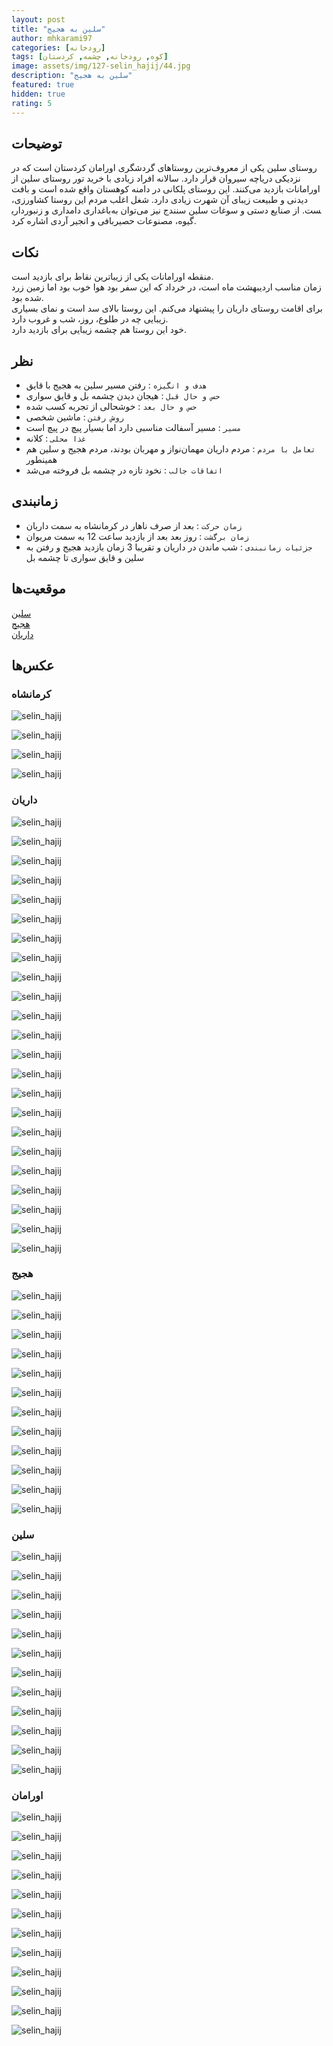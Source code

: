 ```yaml
---
layout: post
title: "سلین به هجیج"
author: mhkarami97
categories: [رودخانه]
tags: [کوه, رودخانه, چشمه, کردستان]
image: assets/img/127-selin_hajij/44.jpg
description: "سلین به هجیج"
featured: true
hidden: true
rating: 5
---
```


## توضیحات
روستای سلین یکی از معروف‌ترین روستاهای گردشگری اورامان کردستان است که در نزدیکی دریاچه سیروان قرار دارد. سالانه افراد زیادی با خرید تور روستای سلین از اورامانات بازدید می‌کنند. این روستای پلکانی در دامنه کوهستان واقع شده است و بافت دیدنی و طبیعت زیبای آن شهرت زیادی دارد. شغل اغلب مردم این روستا کشاورزی، باغداری دامداری و زنبورداری‎ست. از صنایع دستی و سوغات سلین سنندج نیز می‌توان به گیوه، مصنوعات حصیربافی و انجیر آردی اشاره کرد.  

## نکات
منقطه اورامانات یکی از زیباترین نقاط برای بازدید است.  
زمان مناسب اردیبهشت ماه است، در خرداد که این سفر بود هوا خوب بود اما زمین زرد شده بود.  
برای اقامت روستای داریان را پیشنهاد می‌کنم. این روستا بالای سد است و نمای بسیاری زیبایی چه در طلوع، روز، شب و غروب دارد.  
خود این روستا هم چشمه زیبایی برای بازدید دارد.  

## نظر
 - `هدف و انگیزه` : رفتن مسیر سلین به هجیج با قایق
 - `حس و حال قبل` : هیجان دیدن چشمه بل و قایق سواری
 - `حس و حال بعد` : خوشحالی از تجربه کسب شده
 - `روش رفتن` : ماشین شخصی
 - `مسیر` : مسیر آسفالت مناسبی دارد اما بسیار پیچ در پیچ است
 - `غذا محلی` : کلانه
 - `تعامل با مردم` : مردم داریان مهمان‌نواز و مهربان بودند، مردم هجیج و سلین هم همینطور
 - `اتفاقات جالب` : نخود تازه در چشمه بل فروخته می‌شد

## زمانبندی
 - `زمان حرکت` : بعد از صرف ناهار در کرمانشاه به سمت داریان
 - `زمان برگشت` : روز بعد بعد از بازدید ساعت 12 به سمت مریوان
 - `جزئیات زمانبندی` : شب ماندن در داریان و تقریبا 3 زمان بازدید هجیج و رفتن به سلین و قایق سواری تا چشمه بل

## موقعیت‌ها
[سلین](https://www.google.com/maps/place/Selin,+Kurdistan+Province,+Iran/@35.2248011,46.3181479,16z/data=!3m1!4b1!4m6!3m5!1s0x3ff92ed85e2b281b:0xbf4fbd795c05e580!8m2!3d35.2261632!4d46.3220328!16s%2Fm%2F0zm_y5h?entry=ttu&g_ep=EgoyMDI1MDYxMS4wIKXMDSoASAFQAw%3D%3D)  
[هجیج](https://www.google.com/maps/place/Hajij,+Kermanshah+Province,+Iran/@35.1596371,46.270492,13.64z/data=!4m15!1m8!3m7!1s0x3ff92ed85e2b281b:0xbf4fbd795c05e580!2sSelin,+Kurdistan+Province,+Iran!3b1!8m2!3d35.2261632!4d46.3220328!16s%2Fm%2F0zm_y5h!3m5!1s0x3ff9302f7dea3dbb:0x8839b232b0bf06a3!8m2!3d35.1637215!4d46.333836!16s%2Fm%2F0w315sb?entry=ttu&g_ep=EgoyMDI1MDYxMS4wIKXMDSoASAFQAw%3D%3D)  
[داریان](https://www.google.com/maps/place/Daryan,+Kermanshah+Province,+Iran/@35.0980455,46.1969848,12z/data=!4m15!1m8!3m7!1s0x3ff92ed85e2b281b:0xbf4fbd795c05e580!2sSelin,+Kurdistan+Province,+Iran!3b1!8m2!3d35.2261632!4d46.3220328!16s%2Fm%2F0zm_y5h!3m5!1s0x3ff931b6dfa5cbfd:0xceb4a840b17c68aa!8m2!3d35.1447497!4d46.3157049!16s%2Fm%2F0463t54?entry=ttu&g_ep=EgoyMDI1MDYxMS4wIKXMDSoASAFQAw%3D%3D)  

## عکس‌ها

### کرمانشاه

![selin_hajij](/assets/img/127-selin_hajij/01.jpg)  

![selin_hajij](/assets/img/127-selin_hajij/02.jpg)  

![selin_hajij](/assets/img/127-selin_hajij/03.jpg)  

![selin_hajij](/assets/img/127-selin_hajij/04.jpg)  

### داریان

![selin_hajij](/assets/img/127-selin_hajij/05.jpg)  

![selin_hajij](/assets/img/127-selin_hajij/06.jpg)  

![selin_hajij](/assets/img/127-selin_hajij/07.jpg)  

![selin_hajij](/assets/img/127-selin_hajij/08.jpg)  

![selin_hajij](/assets/img/127-selin_hajij/09.jpg)  

![selin_hajij](/assets/img/127-selin_hajij/10.jpg)  

![selin_hajij](/assets/img/127-selin_hajij/11.jpg)  

![selin_hajij](/assets/img/127-selin_hajij/12.jpg)  

![selin_hajij](/assets/img/127-selin_hajij/13.jpg)  

![selin_hajij](/assets/img/127-selin_hajij/14.jpg)  

![selin_hajij](/assets/img/127-selin_hajij/15.jpg)  

![selin_hajij](/assets/img/127-selin_hajij/16.jpg)  

![selin_hajij](/assets/img/127-selin_hajij/17.jpg)  

![selin_hajij](/assets/img/127-selin_hajij/18.jpg)  

![selin_hajij](/assets/img/127-selin_hajij/19.jpg)  

![selin_hajij](/assets/img/127-selin_hajij/20.jpg)  

![selin_hajij](/assets/img/127-selin_hajij/21.jpg)  

![selin_hajij](/assets/img/127-selin_hajij/22.jpg)  

![selin_hajij](/assets/img/127-selin_hajij/23.jpg)  

![selin_hajij](/assets/img/127-selin_hajij/24.jpg)  

![selin_hajij](/assets/img/127-selin_hajij/25.jpg)  

![selin_hajij](/assets/img/127-selin_hajij/26.jpg)  

![selin_hajij](/assets/img/127-selin_hajij/27.jpg)  

### هجیج

![selin_hajij](/assets/img/127-selin_hajij/28.jpg)  

![selin_hajij](/assets/img/127-selin_hajij/29.jpg)  

![selin_hajij](/assets/img/127-selin_hajij/30.jpg)  

![selin_hajij](/assets/img/127-selin_hajij/31.jpg)  

![selin_hajij](/assets/img/127-selin_hajij/32.jpg)  

![selin_hajij](/assets/img/127-selin_hajij/33.jpg)  

![selin_hajij](/assets/img/127-selin_hajij/34.jpg)  

![selin_hajij](/assets/img/127-selin_hajij/35.jpg)  

![selin_hajij](/assets/img/127-selin_hajij/36.jpg)  

![selin_hajij](/assets/img/127-selin_hajij/37.jpg)  

![selin_hajij](/assets/img/127-selin_hajij/38.jpg)  

![selin_hajij](/assets/img/127-selin_hajij/39.jpg)  

### سلین

![selin_hajij](/assets/img/127-selin_hajij/40.jpg)  

![selin_hajij](/assets/img/127-selin_hajij/41.jpg)  

![selin_hajij](/assets/img/127-selin_hajij/42.jpg)  

![selin_hajij](/assets/img/127-selin_hajij/43.jpg)  

![selin_hajij](/assets/img/127-selin_hajij/44.jpg)  

![selin_hajij](/assets/img/127-selin_hajij/45.jpg)  

![selin_hajij](/assets/img/127-selin_hajij/46.jpg)  

![selin_hajij](/assets/img/127-selin_hajij/47.jpg)  

![selin_hajij](/assets/img/127-selin_hajij/48.jpg)  

![selin_hajij](/assets/img/127-selin_hajij/49.jpg)  

![selin_hajij](/assets/img/127-selin_hajij/50.jpg)  

![selin_hajij](/assets/img/127-selin_hajij/51.jpg)  

### اورامان

![selin_hajij](/assets/img/127-selin_hajij/52.jpg)  

![selin_hajij](/assets/img/127-selin_hajij/53.jpg)  

![selin_hajij](/assets/img/127-selin_hajij/54.jpg)  

![selin_hajij](/assets/img/127-selin_hajij/55.jpg)  

![selin_hajij](/assets/img/127-selin_hajij/56.jpg)  

![selin_hajij](/assets/img/127-selin_hajij/57.jpg)  

![selin_hajij](/assets/img/127-selin_hajij/58.jpg)  

![selin_hajij](/assets/img/127-selin_hajij/59.jpg)  

![selin_hajij](/assets/img/127-selin_hajij/60.jpg)  

![selin_hajij](/assets/img/127-selin_hajij/61.jpg)  

![selin_hajij](/assets/img/127-selin_hajij/62.jpg)  

![selin_hajij](/assets/img/127-selin_hajij/63.jpg)  